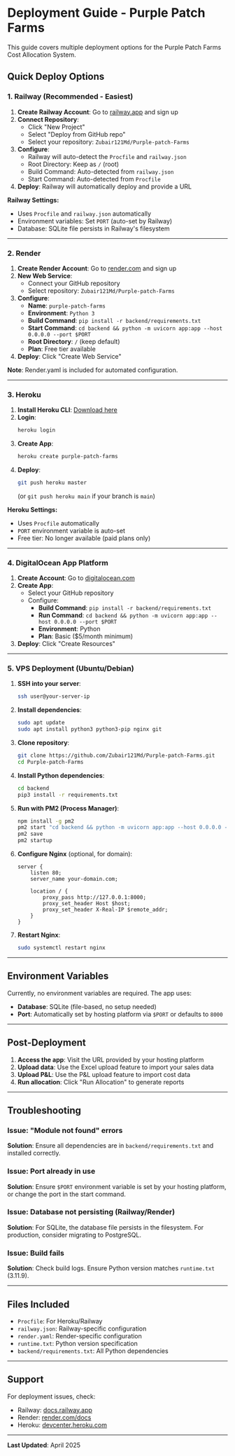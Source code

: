 # Deployment Guide - Purple Patch Farms

This guide covers multiple deployment options for the Purple Patch Farms Cost Allocation System.

## Quick Deploy Options

### 1. Railway (Recommended - Easiest)

1. **Create Railway Account**: Go to [railway.app](https://railway.app) and sign up
2. **Connect Repository**: 
   - Click "New Project"
   - Select "Deploy from GitHub repo"
   - Select your repository: `Zubair121Md/Purple-patch-Farms`
3. **Configure**:
   - Railway will auto-detect the `Procfile` and `railway.json`
   - Root Directory: Keep as `/` (root)
   - Build Command: Auto-detected from `railway.json`
   - Start Command: Auto-detected from `Procfile`
4. **Deploy**: Railway will automatically deploy and provide a URL

**Railway Settings:**
- Uses `Procfile` and `railway.json` automatically
- Environment variables: Set `PORT` (auto-set by Railway)
- Database: SQLite file persists in Railway's filesystem

---

### 2. Render

1. **Create Render Account**: Go to [render.com](https://render.com) and sign up
2. **New Web Service**:
   - Connect your GitHub repository
   - Select repository: `Zubair121Md/Purple-patch-Farms`
3. **Configure**:
   - **Name**: `purple-patch-farms`
   - **Environment**: `Python 3`
   - **Build Command**: `pip install -r backend/requirements.txt`
   - **Start Command**: `cd backend && python -m uvicorn app:app --host 0.0.0.0 --port $PORT`
   - **Root Directory**: `/` (keep default)
   - **Plan**: Free tier available
4. **Deploy**: Click "Create Web Service"

**Note**: Render.yaml is included for automated configuration.

---

### 3. Heroku

1. **Install Heroku CLI**: [Download here](https://devcenter.heroku.com/articles/heroku-cli)
2. **Login**:
   ```bash
   heroku login
   ```
3. **Create App**:
   ```bash
   heroku create purple-patch-farms
   ```
4. **Deploy**:
   ```bash
   git push heroku master
   ```
   (or `git push heroku main` if your branch is `main`)

**Heroku Settings:**
- Uses `Procfile` automatically
- `PORT` environment variable is auto-set
- Free tier: No longer available (paid plans only)

---

### 4. DigitalOcean App Platform

1. **Create Account**: Go to [digitalocean.com](https://www.digitalocean.com)
2. **Create App**:
   - Select your GitHub repository
   - Configure:
     - **Build Command**: `pip install -r backend/requirements.txt`
     - **Run Command**: `cd backend && python -m uvicorn app:app --host 0.0.0.0 --port $PORT`
     - **Environment**: Python
     - **Plan**: Basic ($5/month minimum)
3. **Deploy**: Click "Create Resources"

---

### 5. VPS Deployment (Ubuntu/Debian)

1. **SSH into your server**:
   ```bash
   ssh user@your-server-ip
   ```

2. **Install dependencies**:
   ```bash
   sudo apt update
   sudo apt install python3 python3-pip nginx git
   ```

3. **Clone repository**:
   ```bash
   git clone https://github.com/Zubair121Md/Purple-patch-Farms.git
   cd Purple-patch-Farms
   ```

4. **Install Python dependencies**:
   ```bash
   cd backend
   pip3 install -r requirements.txt
   ```

5. **Run with PM2 (Process Manager)**:
   ```bash
   npm install -g pm2
   pm2 start "cd backend && python -m uvicorn app:app --host 0.0.0.0 --port 8000" --name purple-patch
   pm2 save
   pm2 startup
   ```

6. **Configure Nginx** (optional, for domain):
   ```nginx
   server {
       listen 80;
       server_name your-domain.com;
       
       location / {
           proxy_pass http://127.0.0.1:8000;
           proxy_set_header Host $host;
           proxy_set_header X-Real-IP $remote_addr;
       }
   }
   ```

7. **Restart Nginx**:
   ```bash
   sudo systemctl restart nginx
   ```

---

## Environment Variables

Currently, no environment variables are required. The app uses:
- **Database**: SQLite (file-based, no setup needed)
- **Port**: Automatically set by hosting platform via `$PORT` or defaults to `8000`

---

## Post-Deployment

1. **Access the app**: Visit the URL provided by your hosting platform
2. **Upload data**: Use the Excel upload feature to import your sales data
3. **Upload P&L**: Use the P&L upload feature to import cost data
4. **Run allocation**: Click "Run Allocation" to generate reports

---

## Troubleshooting

### Issue: "Module not found" errors
**Solution**: Ensure all dependencies are in `backend/requirements.txt` and installed correctly.

### Issue: Port already in use
**Solution**: Ensure `$PORT` environment variable is set by your hosting platform, or change the port in the start command.

### Issue: Database not persisting (Railway/Render)
**Solution**: For SQLite, the database file persists in the filesystem. For production, consider migrating to PostgreSQL.

### Issue: Build fails
**Solution**: Check build logs. Ensure Python version matches `runtime.txt` (3.11.9).

---

## Files Included

- `Procfile`: For Heroku/Railway
- `railway.json`: Railway-specific configuration
- `render.yaml`: Render-specific configuration
- `runtime.txt`: Python version specification
- `backend/requirements.txt`: All Python dependencies

---

## Support

For deployment issues, check:
- Railway: [docs.railway.app](https://docs.railway.app)
- Render: [render.com/docs](https://render.com/docs)
- Heroku: [devcenter.heroku.com](https://devcenter.heroku.com)

---

**Last Updated**: April 2025

